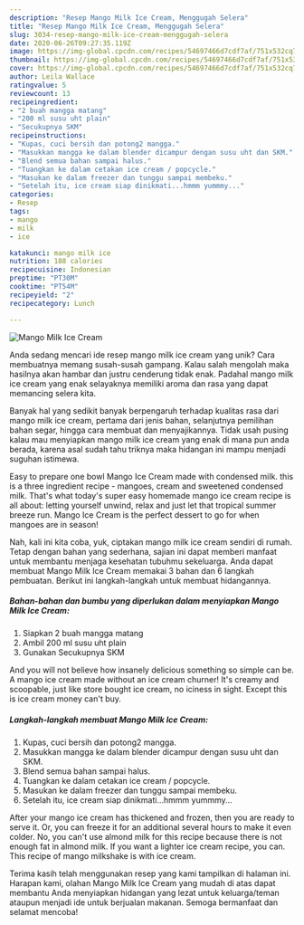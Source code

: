 ```yaml
---
description: "Resep Mango Milk Ice Cream, Menggugah Selera"
title: "Resep Mango Milk Ice Cream, Menggugah Selera"
slug: 3034-resep-mango-milk-ice-cream-menggugah-selera
date: 2020-06-26T09:27:35.119Z
image: https://img-global.cpcdn.com/recipes/54697466d7cdf7af/751x532cq70/mango-milk-ice-cream-foto-resep-utama.jpg
thumbnail: https://img-global.cpcdn.com/recipes/54697466d7cdf7af/751x532cq70/mango-milk-ice-cream-foto-resep-utama.jpg
cover: https://img-global.cpcdn.com/recipes/54697466d7cdf7af/751x532cq70/mango-milk-ice-cream-foto-resep-utama.jpg
author: Leila Wallace
ratingvalue: 5
reviewcount: 13
recipeingredient:
- "2 buah mangga matang"
- "200 ml susu uht plain"
- "Secukupnya SKM"
recipeinstructions:
- "Kupas, cuci bersih dan potong2 mangga."
- "Masukkan mangga ke dalam blender dicampur dengan susu uht dan SKM."
- "Blend semua bahan sampai halus."
- "Tuangkan ke dalam cetakan ice cream / popcycle."
- "Masukan ke dalam freezer dan tunggu sampai membeku."
- "Setelah itu, ice cream siap dinikmati...hmmm yummmy..."
categories:
- Resep
tags:
- mango
- milk
- ice

katakunci: mango milk ice 
nutrition: 188 calories
recipecuisine: Indonesian
preptime: "PT30M"
cooktime: "PT54M"
recipeyield: "2"
recipecategory: Lunch

---
```



![Mango Milk Ice Cream](https://img-global.cpcdn.com/recipes/54697466d7cdf7af/751x532cq70/mango-milk-ice-cream-foto-resep-utama.jpg)

Anda sedang mencari ide resep mango milk ice cream yang unik? Cara membuatnya memang susah-susah gampang. Kalau salah mengolah maka hasilnya akan hambar dan justru cenderung tidak enak. Padahal mango milk ice cream yang enak selayaknya memiliki aroma dan rasa yang dapat memancing selera kita.

Banyak hal yang sedikit banyak berpengaruh terhadap kualitas rasa dari mango milk ice cream, pertama dari jenis bahan, selanjutnya pemilihan bahan segar, hingga cara membuat dan menyajikannya. Tidak usah pusing kalau mau menyiapkan mango milk ice cream yang enak di mana pun anda berada, karena asal sudah tahu triknya maka hidangan ini mampu menjadi suguhan istimewa.

Easy to prepare one bowl Mango Ice Cream made with condensed milk. this is a three ingredient recipe - mangoes, cream and sweetened condensed milk. That&#39;s what today&#39;s super easy homemade mango ice cream recipe is all about: letting yourself unwind, relax and just let that tropical summer breeze run. Mango Ice Cream is the perfect dessert to go for when mangoes are in season!


Nah, kali ini kita coba, yuk, ciptakan mango milk ice cream sendiri di rumah. Tetap dengan bahan yang sederhana, sajian ini dapat memberi manfaat untuk membantu menjaga kesehatan tubuhmu sekeluarga. Anda dapat membuat Mango Milk Ice Cream memakai 3 bahan dan 6 langkah pembuatan. Berikut ini langkah-langkah untuk membuat hidangannya.

<!--inarticleads1-->

##### Bahan-bahan dan bumbu yang diperlukan dalam menyiapkan Mango Milk Ice Cream:

1. Siapkan 2 buah mangga matang
1. Ambil 200 ml susu uht plain
1. Gunakan Secukupnya SKM


And you will not believe how insanely delicious something so simple can be. A mango ice cream made without an ice cream churner! It&#39;s creamy and scoopable, just like store bought ice cream, no iciness in sight. Except this is ice cream money can&#39;t buy. 

<!--inarticleads2-->

##### Langkah-langkah membuat Mango Milk Ice Cream:

1. Kupas, cuci bersih dan potong2 mangga.
1. Masukkan mangga ke dalam blender dicampur dengan susu uht dan SKM.
1. Blend semua bahan sampai halus.
1. Tuangkan ke dalam cetakan ice cream / popcycle.
1. Masukan ke dalam freezer dan tunggu sampai membeku.
1. Setelah itu, ice cream siap dinikmati...hmmm yummmy...


After your mango ice cream has thickened and frozen, then you are ready to serve it. Or, you can freeze it for an additional several hours to make it even colder. No, you can&#39;t use almond milk for this recipe because there is not enough fat in almond milk. If you want a lighter ice cream recipe, you can. This recipe of mango milkshake is with ice cream. 

Terima kasih telah menggunakan resep yang kami tampilkan di halaman ini. Harapan kami, olahan Mango Milk Ice Cream yang mudah di atas dapat membantu Anda menyiapkan hidangan yang lezat untuk keluarga/teman ataupun menjadi ide untuk berjualan makanan. Semoga bermanfaat dan selamat mencoba!
